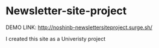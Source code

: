 # Newsletter-site-project

DEMO LINK: http://noshinb-newslettersiteproject.surge.sh/

I created this site as a Univeristy project
